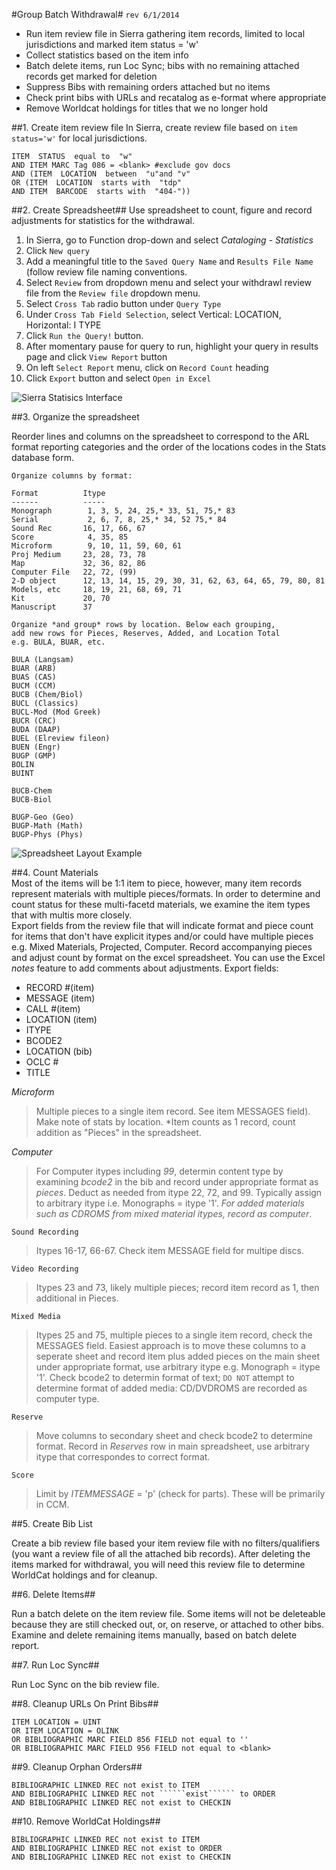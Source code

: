 #Group Batch Withdrawal#
```rev 6/1/2014```  

* Run item review file in Sierra gathering item records, limited to local jurisdictions and marked item status = 'w' 
* Collect statistics based on the item info
* Batch delete items, run Loc Sync; bibs with no remaining attached records get marked for deletion
* Suppress Bibs with remaining orders attached but no items
* Check print bibs with URLs and recatalog as e-format where appropriate
* Remove Worldcat holdings for titles that we no longer hold

##1. Create item review file
In Sierra, create review file  based on ```item status='w'``` for local jurisdictions.

```
ITEM  STATUS  equal to  "w"
AND ITEM MARC Tag 086 = <blank> #exclude gov docs
AND (ITEM  LOCATION  between  "u"and "v"
OR (ITEM  LOCATION  starts with  "tdp"
AND ITEM  BARCODE  starts with  "404-"))
```

##2. Create Spreadsheet##
Use spreadsheet to count, figure and record adjustments for statistics for the withdrawal.

1. In Sierra, go to Function drop-down and select *Cataloging* - *Statistics*
1. Click ```New query```
1. Add a meaningful title to the ```Saved Query Name``` and ```Results File Name``` (follow review file naming conventions.
1. Select ```Review``` from dropdown menu and select your withdrawl review file from the ```Review file``` dropdown menu.
1. Select ```Cross Tab``` radio button under ```Query Type```
1. Under ```Cross Tab Field Selection```, select Vertical: LOCATION, Horizontal: I TYPE
1. Click ```Run the Query!``` button. 
1. After momentary pause for query to run, highlight your query in results page and click ```View Report``` button
1. On left ```Select Report``` menu, click on ```Record Count``` heading
1. Click ```Export``` button and select ```Open in Excel```  


![*Sierra Statisics Interface*](images/SierraStatistics.png)
  

##3. Organize the spreadsheet   

Reorder lines and columns on the spreadsheet to correspond to the ARL format reporting categories and the order of the locations codes in the Stats database form.  

```
Organize columns by format:

Format          Itype
------          -----
Monograph        1, 3, 5, 24, 25,* 33, 51, 75,* 83
Serial           2, 6, 7, 8, 25,* 34, 52 75,* 84
Sound Rec       16, 17, 66, 67
Score            4, 35, 85
Microform        9, 10, 11, 59, 60, 61
Proj Medium     23, 28, 73, 78
Map             32, 36, 82, 86
Computer File   22, 72, (99)
2-D object      12, 13, 14, 15, 29, 30, 31, 62, 63, 64, 65, 79, 80, 81
Models, etc     18, 19, 21, 68, 69, 71
Kit             20, 70
Manuscript      37
 
Organize *and group* rows by location. Below each grouping, 
add new rows for Pieces, Reserves, Added, and Location Total 
e.g. BULA, BUAR, etc.

BULA (Langsam)
BUAR (ARB)
BUAS (CAS)
BUCM (CCM)
BUCB (Chem/Biol)
BUCL (Classics)
BUCL-Mod (Mod Greek)
BUCR (CRC)
BUDA (DAAP)
BUEL (Elreview fileon)
BUEN (Engr)
BUGP (GMP)
BOLIN
BUINT
 
BUCB-Chem
BUCB-Biol
 
BUGP-Geo (Geo)
BUGP-Math (Math)
BUGP-Phys (Phys)
```  
![*Spreadsheet Layout Example*](images/Spreadsheet.png)


##4. Count Materials  
Most of the items will be 1:1 item to piece, however, many item records represent materials with multiple pieces/formats. In order to determine and count status for these multi-facetd materials, we examine the item types that with multis more closely.  
Export fields from the review file that will indicate format and piece count for items that don't have explicit itypes and/or could have multiple pieces e.g. Mixed Materials, Projected, Computer. Record accompanying pieces and adjust count by format on the excel spreadsheet.  You can use the Excel *notes* feature to add comments about adjustments.
Export fields:

* RECORD #(item)
* MESSAGE (item)
* CALL #(item)
* LOCATION (item)
* ITYPE
* BCODE2
* LOCATION (bib)
* OCLC #
* TITLE

_Microform_  

> Multiple pieces to a single item record. See item MESSAGES field). Make note of stats by location. \*Item counts as 1 record, count addition as "Pieces" in the spreadsheet.
 
_Computer_  

> For Computer itypes including *99*, determin content type by examining *bcode2* in the bib and record under appropriate format as *pieces*. Deduct as needed from itype 22, 72, and 99. Typically assign to arbitrary itype i.e. Monographs = itype '1'. *For added materials such as CDROMS from mixed material itypes, record as computer*.

``````Sound Recording``````  

> Itypes 16-17, 66-67. Check item MESSAGE field for multipe discs. 

``````Video Recording``````  

> Itypes 23 and 73, likely multiple pieces; record item record as 1, then additional in Pieces.  

``````Mixed Media``````  

> Itypes 25 and 75, multiple pieces to a single item record, check the MESSAGES field. Easiest approach is to move these columns to a seperate sheet and record item plus added pieces on the main sheet under appropriate format, use arbitrary itype e.g. Monograph = itype '1'. Check bcode2 to determin format of text; ``````DO NOT`````` attempt to determine format of added media: CD/DVDROMS are recorded as computer type.

``````Reserve``````  

> Move columns to secondary sheet and check bcode2 to determine format. Record in *Reserves* row in main spreadsheet, use arbitrary itype that correspondes to correct format.

``````Score``````  

> Limit by *ITEMMESSAGE* = 'p' (check for parts). These will be primarily in CCM.

##5. Create Bib List

Create a bib review file based your item review file with no filters/qualifiers (you want a review file of all the attached bib records). After deleting the items marked for withdrawal, you will need this review file to determine WorldCat holdings and for cleanup.

##6. Delete Items##

Run a batch delete on the item review file. Some items will not be deleteable because they are still checked out, or, on reserve, or attached to other bibs. Examine and delete remaining items manually, based on batch delete report.

##7. Run Loc Sync##

Run Loc Sync on the bib review file.

##8. Cleanup URLs On Print Bibs##

```
ITEM LOCATION = UINT
OR ITEM LOCATION = OLINK
OR BIBLIOGRAPHIC MARC FIELD 856 FIELD not equal to ''
OR BIBLIOGRAPHIC MARC FIELD 956 FIELD not equal to <blank>
```

##9. Cleanup Orphan Orders##

```
BIBLIOGRAPHIC LINKED REC not exist to ITEM
AND BIBLIOGRAPHIC LINKED REC not ``````exist`````` to ORDER
AND BIBLIOGRAPHIC LINKED REC not exist to CHECKIN
```

##10. Remove WorldCat Holdings##

```
BIBLIOGRAPHIC LINKED REC not exist to ITEM
AND BIBLIOGRAPHIC LINKED REC not exist to ORDER
AND BIBLIOGRAPHIC LINKED REC not exist to CHECKIN
```


